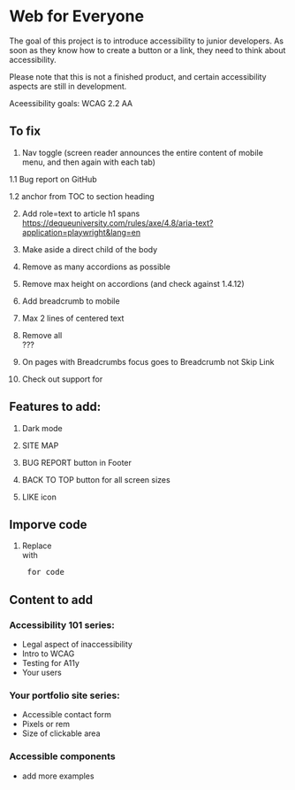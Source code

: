 # Web for Everyone

The goal of this project is to introduce accessibility to junior developers.
As soon as they know how to create a button or a link, they need to think about accessibility.

Please note that this is not a finished product, and certain accessibility aspects are still in development.

Aceessibility goals: WCAG 2.2 AA

## To fix

1. Nav toggle (screen reader announces the entire content of mobile menu, and then again with each tab)

1.1 Bug report on GitHub

1.2 anchor from TOC to section heading

2. Add role=text to article h1 spans
   https://dequeuniversity.com/rules/axe/4.8/aria-text?application=playwright&lang=en

3. Make aside a direct child of the body

4. Remove as many accordions as possible

5. Remove max height on accordions (and check against 1.4.12)

6. Add breadcrumb to mobile

7. Max 2 lines of centered text

8. Remove all <br>???

9. On pages with Breadcrumbs focus goes to Breadcrumb not Skip Link

10. Check out support for <aside>

## Features to add:

1. Dark mode

2. SITE MAP

3. BUG REPORT
   button in Footer

4. BACK TO TOP
   button for all screen sizes

5. LIKE icon

## Imporve code

1. Replace <div> with <pre> for code

## Content to add

### Accessibility 101 series:

- Legal aspect of inaccessibility
- Intro to WCAG
- Testing for A11y
- Your users

### Your portfolio site series:

- Accessible contact form
- Pixels or rem
- Size of clickable area

### Accessible components

- add more examples
